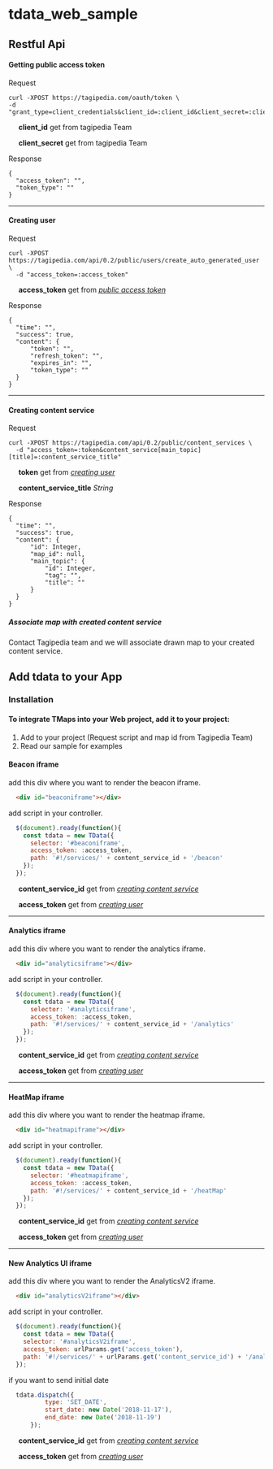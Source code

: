 # tdata_web_sample

## Restful Api


#### Getting public access token 

Request 
  
```
curl -XPOST https://tagipedia.com/oauth/token \
-d "grant_type=client_credentials&client_id=:client_id&client_secret=:client_secret"
```

&nbsp;&nbsp;&nbsp;&nbsp; **client_id** get from tagipedia Team

&nbsp;&nbsp;&nbsp;&nbsp; **client_secret** get from tagipedia Team


Response 
```
{
  "access_token": "",
  "token_type": ""
}
```

___

#### Creating user

Request 
  
```
curl -XPOST https://tagipedia.com/api/0.2/public/users/create_auto_generated_user \
  -d "access_token=:access_token"

```
&nbsp;&nbsp;&nbsp;&nbsp; **access_token**  get from *<a href="#getting-public-access-token"> public access token</a>*

Response 
```
{
  "time": "",
  "success": true,
  "content": {
      "token": "",
      "refresh_token": "",
      "expires_in": "",
      "token_type": ""
  }
}
```

___

#### Creating content service

Request 
  
```
curl -XPOST https://tagipedia.com/api/0.2/public/content_services \
  -d "access_token=:token&content_service[main_topic][title]=:content_service_title"
```
&nbsp;&nbsp;&nbsp;&nbsp; **token**  get from *<a href="#creating-user"> creating user</a>*

&nbsp;&nbsp;&nbsp;&nbsp; **content_service_title**  *String*

Response 
```
{
  "time": "",
  "success": true,
  "content": {
      "id": Integer,
      "map_id": null,
      "main_topic": {
          "id": Integer,
          "tag": "",
          "title": ""
      }
  }
}
```

##### Associate map with created content service
Contact Tagipedia team and we will associate drawn map to your created content service.

## Add tdata to your App

### Installation

#### To integrate TMaps into your Web project, add it to your project:
1. Add <script src="CONTACT_US_FOR_SCRIPT"></script> to your project (Request script and map id from Tagipedia Team)
2. Read our sample for examples

#### Beacon iframe

add this div where you want to render the beacon iframe.

```html
  <div id="beaconiframe"></div>
```

add script in your controller.

```javascript
  $(document).ready(function(){
    const tdata = new TData({
      selector: '#beaconiframe',
      access_token: :access_token,
      path: '#!/services/' + content_service_id + '/beacon'
    });
  });
```

&nbsp;&nbsp;&nbsp;&nbsp; **content_service_id**  get from *<a href="#creating-content-service"> creating content service</a>*

&nbsp;&nbsp;&nbsp;&nbsp; **access_token**  get from *<a href="#creating-user"> creating user</a>*

___

#### Analytics iframe

add this div where you want to render the analytics iframe.

```html
  <div id="analyticsiframe"></div>
```

add script in your controller.

```javascript
  $(document).ready(function(){
    const tdata = new TData({
      selector: '#analyticsiframe',
      access_token: :access_token,
      path: '#!/services/' + content_service_id + '/analytics'
    });
  });
```

&nbsp;&nbsp;&nbsp;&nbsp; **content_service_id**  get from *<a href="#creating-content-service"> creating content service</a>*

&nbsp;&nbsp;&nbsp;&nbsp; **access_token**  get from *<a href="#creating-user"> creating user</a>*


___

#### HeatMap iframe

add this div where you want to render the heatmap iframe.

```html
  <div id="heatmapiframe"></div>
```

add script in your controller.

```javascript
  $(document).ready(function(){
    const tdata = new TData({
      selector: '#heatmapiframe',
      access_token: :access_token,
      path: '#!/services/' + content_service_id + '/heatMap'
    });
  });
```

&nbsp;&nbsp;&nbsp;&nbsp; **content_service_id**  get from *<a href="#creating-content-service"> creating content service</a>*

&nbsp;&nbsp;&nbsp;&nbsp; **access_token**  get from *<a href="#creating-user"> creating user</a>*


____

#### New Analytics UI iframe

add this div where you want to render the AnalyticsV2 iframe.

```html
  <div id="analyticsV2iframe"></div>
```

add script in your controller.

```javascript
  $(document).ready(function(){
    const tdata = new TData({
    selector: '#analyticsV2iframe',
    access_token: urlParams.get('access_token'),
    path: '#!/services/' + urlParams.get('content_service_id') + '/analyticsV2'
  });
```
if you want to send initial date
```javascript
  tdata.dispatch({
          type: 'SET_DATE',
          start_date: new Date('2018-11-17'),
          end_date: new Date('2018-11-19')
      });
```

&nbsp;&nbsp;&nbsp;&nbsp; **content_service_id**  get from *<a href="#creating-content-service"> creating content service</a>*

&nbsp;&nbsp;&nbsp;&nbsp; **access_token**  get from *<a href="#creating-user"> creating user</a>*

